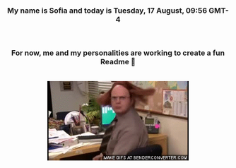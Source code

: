 


<div align="center">
<h3 >My name is Sofia and today is Tuesday, 17 August, 09:56 GMT-4</h3><br>
<h3 >For now, me and my personalities are working to create a fun Readme 👋
</h3><br>
<img src='img/dwight.gif' alt='working...'/>
</div>
